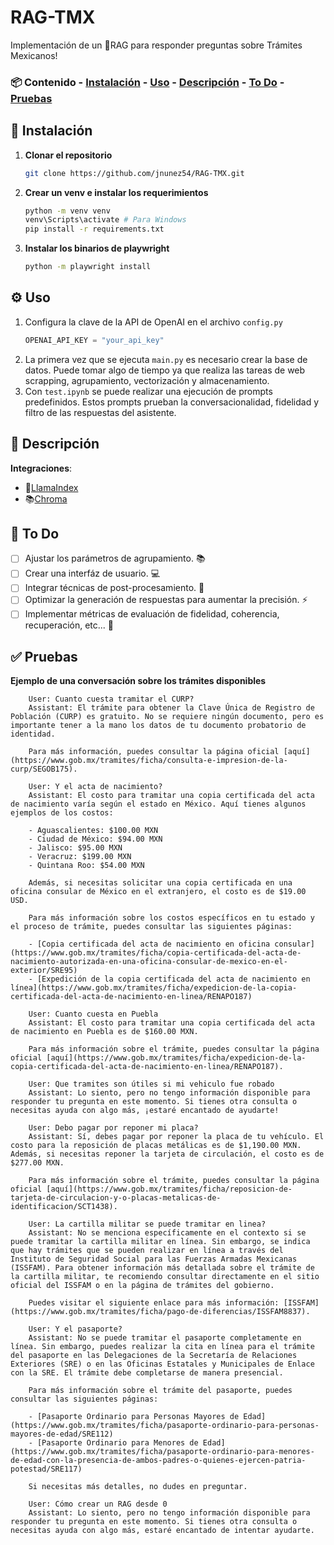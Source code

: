 # RAG-TMX 
Implementación de un 🧠RAG para responder preguntas sobre Trámites Mexicanos!

### 📦 **Contenido** - [Instalación](#-instalación) - [Uso](#-uso) - [Descripción](#-descripción) - [To Do](#-to-do) - [Pruebas](#-pruebas)
## 🚀 Instalación
1. **Clonar el repositorio**
	```bash 
	git clone https://github.com/jnunez54/RAG-TMX.git
2. **Crear un venv e instalar los requerimientos**
	```bash 
	python -m venv venv 
	venv\Scripts\activate # Para Windows 
	pip install -r requirements.txt
3. **Instalar los binarios de playwright**
	```bash 
	python -m playwright install
## ⚙️ Uso
1. Configura la clave de la API de OpenAI en el archivo `config.py`
	 ```python 
	 OPENAI_API_KEY = "your_api_key"
2. La primera vez que se ejecuta `main.py` es necesario crear la base de datos. Puede tomar algo de tiempo ya que realiza las tareas de web scrapping, agrupamiento, vectorización y almacenamiento. 
3. Con `test.ipynb` se puede realizar una ejecución de prompts predefinidos. Estos prompts prueban la conversacionalidad, fidelidad y filtro de las respuestas del asistente.

## 📖 Descripción 

__Integraciones__: 
- 🦙[LlamaIndex](https://www.llamaindex.ai/) 
- 📚[Chroma](https://www.trychroma.com/)

## 📝 To Do
- [ ] Ajustar los parámetros de agrupamiento. 📚 
- [ ] Crear una interfáz de usuario. 💻 
- [ ] Integrar técnicas de post-procesamiento. 📝 
- [ ] Optimizar la generación de respuestas para aumentar la precisión. ⚡ 
- [ ] Implementar métricas de evaluación de fidelidad, coherencia, recuperación, etc... 🔄

## ✅ Pruebas
**Ejemplo de una conversación sobre los trámites disponibles**
```
    User: Cuanto cuesta tramitar el CURP?
    Assistant: El trámite para obtener la Clave Única de Registro de Población (CURP) es gratuito. No se requiere ningún documento, pero es importante tener a la mano los datos de tu documento probatorio de 	identidad. 

    Para más información, puedes consultar la página oficial [aquí](https://www.gob.mx/tramites/ficha/consulta-e-impresion-de-la-curp/SEGOB175).

    User: Y el acta de nacimiento?
    Assistant: El costo para tramitar una copia certificada del acta de nacimiento varía según el estado en México. Aquí tienes algunos ejemplos de los costos:

    - Aguascalientes: $100.00 MXN
    - Ciudad de México: $94.00 MXN
    - Jalisco: $95.00 MXN
    - Veracruz: $199.00 MXN
    - Quintana Roo: $54.00 MXN

    Además, si necesitas solicitar una copia certificada en una oficina consular de México en el extranjero, el costo es de $19.00 USD.

    Para más información sobre los costos específicos en tu estado y el proceso de trámite, puedes consultar las siguientes páginas:

    - [Copia certificada del acta de nacimiento en oficina consular](https://www.gob.mx/tramites/ficha/copia-certificada-del-acta-de-nacimiento-autorizada-en-una-oficina-consular-de-mexico-en-el-exterior/SRE95)
    - [Expedición de la copia certificada del acta de nacimiento en línea](https://www.gob.mx/tramites/ficha/expedicion-de-la-copia-certificada-del-acta-de-nacimiento-en-linea/RENAPO187)

    User: Cuanto cuesta en Puebla
    Assistant: El costo para tramitar una copia certificada del acta de nacimiento en Puebla es de $160.00 MXN.

    Para más información sobre el trámite, puedes consultar la página oficial [aquí](https://www.gob.mx/tramites/ficha/expedicion-de-la-copia-certificada-del-acta-de-nacimiento-en-linea/RENAPO187).

    User: Que tramites son útiles si mi vehiculo fue robado
    Assistant: Lo siento, pero no tengo información disponible para responder tu pregunta en este momento. Si tienes otra consulta o necesitas ayuda con algo más, ¡estaré encantado de ayudarte!

    User: Debo pagar por reponer mi placa?
    Assistant: Sí, debes pagar por reponer la placa de tu vehículo. El costo para la reposición de placas metálicas es de $1,190.00 MXN. Además, si necesitas reponer la tarjeta de circulación, el costo es de $277.00 MXN.

    Para más información sobre el trámite, puedes consultar la página oficial [aquí](https://www.gob.mx/tramites/ficha/reposicion-de-tarjeta-de-circulacion-y-o-placas-metalicas-de-identificacion/SCT1438).

    User: La cartilla militar se puede tramitar en linea?
    Assistant: No se menciona específicamente en el contexto si se puede tramitar la cartilla militar en línea. Sin embargo, se indica que hay trámites que se pueden realizar en línea a través del Instituto de Seguridad Social para las Fuerzas Armadas Mexicanas (ISSFAM). Para obtener información más detallada sobre el trámite de la cartilla militar, te recomiendo consultar directamente en el sitio oficial del ISSFAM o en la página de trámites del gobierno.

    Puedes visitar el siguiente enlace para más información: [ISSFAM](https://www.gob.mx/tramites/ficha/pago-de-diferencias/ISSFAM8837).

    User: Y el pasaporte?
    Assistant: No se puede tramitar el pasaporte completamente en línea. Sin embargo, puedes realizar la cita en línea para el trámite del pasaporte en las Delegaciones de la Secretaría de Relaciones Exteriores (SRE) o en las Oficinas Estatales y Municipales de Enlace con la SRE. El trámite debe completarse de manera presencial.

    Para más información sobre el trámite del pasaporte, puedes consultar las siguientes páginas:

    - [Pasaporte Ordinario para Personas Mayores de Edad](https://www.gob.mx/tramites/ficha/pasaporte-ordinario-para-personas-mayores-de-edad/SRE112)
    - [Pasaporte Ordinario para Menores de Edad](https://www.gob.mx/tramites/ficha/pasaporte-ordinario-para-menores-de-edad-con-la-presencia-de-ambos-padres-o-quienes-ejercen-patria-potestad/SRE117)

    Si necesitas más detalles, no dudes en preguntar.

    User: Cómo crear un RAG desde 0
    Assistant: Lo siento, pero no tengo información disponible para responder tu pregunta en este momento. Si tienes otra consulta o necesitas ayuda con algo más, estaré encantado de intentar ayudarte.
